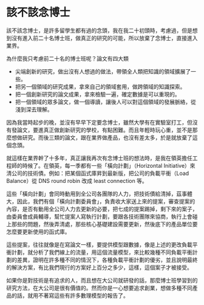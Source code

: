 # 該不該念博士

該不該念博士，是許多留學生都有過的念頭，我在我二十初頭時，考慮過，但是想到沒有進入前二十名博士班，做真正的研究的可能，所以放棄了念博士，直接進入業界。

為什麼我只考慮前二十名的博士班呢？論文有四大類

 * 尖端創新的研究，做出沒有人想過的做法，帶領全人類把知識的領域擴展了一些。
 * 把另一個領域的研究成果，拿來自己的領域套用，做跨領域的知識探索。
 * 把一個創新研究的論文成果，拿來檢驗一遍，確定數據是可以重現的。
 * 把一個領域的眾多論文，做一個導讀，讓後人可以對這個領域的發展脈絡，從淺到深去理解。

因為我當時起步的晚，並沒有早早下定要念博士，雖然大學有在實驗室打工，但沒有發論文，要進真正做創新研究的學校，有點困難。而且年輕時玩心重，並不是那麼想做研究。而後三類的論文，跟在業界做產品，也沒有差太多，於是就放棄了這個念頭。

就這樣在業界幹了十多年，真正讓我再次有念博士班的想法時，是我在領英擔任工程師的時候了。在領英，每一季都有一些「橫向計劃」（Horizontal Initiative）來清公司的技術債。例如：把某個函式庫昇到最新版，把公司的負載平衝（Load Balance）從 DNS round robin 改成 least connection 等。

這些「橫向計劃」會同時動用到全公司各團隊的人力，把技術債給清掉，茲事體大，因此，我們有個「橫向計劃委員會」，負責收大家送上來的提案，審查提案的內容，是否有動用全公司人力去更新的必要，把七成的提案踢掉，剩下來的案子，由委員會成員輔導，幫忙提案人寫執行計劃，要跟各技術團隊來協商，執行上會碰上那些的問題，然後弄清處，那些核心基礎建設需要更新，然後底下的產品單位要怎麼要更新使用的函式庫。

這些提案，往往就像是在寫論文一樣，要提供模型跟數據，像是上述的更改負載平衝計劃，就分析了我們線上的流量，用這個流量模型，來比較幾種不同負載平衝計劃的差異，證明在許多種不同的情況下，各種負載平衝計劃的優劣，並且說明最終的解決方案，有比我們現行的方案好上百分之多少，這樣，這個案子才被接受。

如果你是對技術是有追求的人，而且想在大公司就研發的話，那麼博士班學習到的研究方法，在大公司是很有價值的。然而你是一心想要追求創業，想做多種不同產品的話，就用不著寫這些有許多數理模型的報告了。